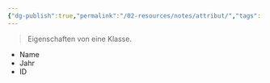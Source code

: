 ```yaml
---
{"dg-publish":true,"permalink":"/02-resources/notes/attribut/","tags":["informatik/code/OOP"],"noteIcon":"","updated":"2025-09-10T16:32:57.000+02:00"}
---
```


> Eigenschaften von eine Klasse.

- Name
- Jahr
- ID